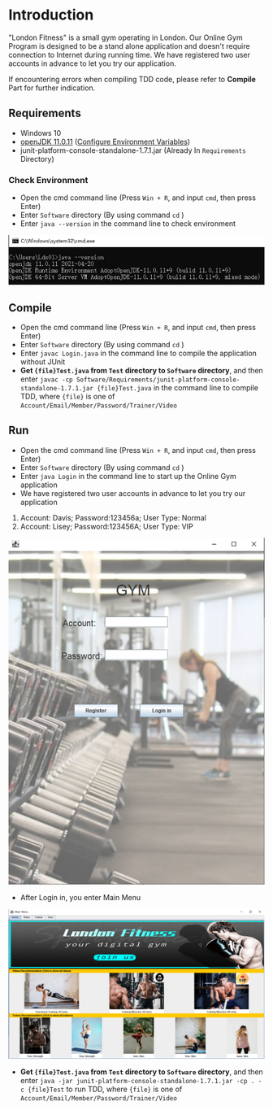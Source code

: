 # Introduction
"London Fitness" is a small gym operating in London. Our Online Gym Program is designed 
to be a stand alone application and doesn't require connection to Internet during running time.
We have registered two user accounts in advance to let you try our application.

If encountering errors when compiling TDD code, please refer to **Compile** Part for further indication.

## Requirements
- Windows 10
- [openJDK 11.0.11](https://github.com/AdoptOpenJDK/openjdk11-binaries/releases/download/jdk-11.0.11+9/OpenJDK11U-jdk_x64_windows_hotspot_11.0.11_9.msi)
([Configure Environment Variables](https://confluence.atlassian.com/doc/setting-the-java_home-variable-in-windows-8895.html))
- junit-platform-console-standalone-1.7.1.jar (Already In `Requirements` Directory)

### Check Environment
- Open the cmd command line (Press `Win + R`, and input `cmd`, then press Enter) 
- Enter `Software` directory (By using command `cd` )
- Enter `java --version` in the command line to check environment

![Success Install Screenshot](Software/Requirements/JavaVersion.png)

## Compile
- Open the cmd command line (Press `Win + R`, and input `cmd`, then press Enter) 
- Enter `Software` directory (By using command `cd` )
- Enter `javac Login.java` in the command line to compile the application without JUnit
- **Get `{file}Test.java` from `Test` directory to `Software` directory**, and then enter 
`javac -cp Software/Requirements/junit-platform-console-standalone-1.7.1.jar {file}Test.java` in the command line 
to compile TDD, where `{file}` is one of `Account/Email/Member/Password/Trainer/Video`

## Run
- Open the cmd command line (Press `Win + R`, and input `cmd`, then press Enter) 
- Enter `Software` directory (By using command `cd` )
- Enter `java Login` in the command line to start up the Online Gym application
- We have registered two user accounts in advance to let you try our application
1. Account: Davis; Password:123456a; User Type: Normal
2. Account: Lisey; Password:123456A; User Type: VIP

![Login](Software/Requirements/Login.png)

- After Login in, you enter Main Menu

![Login](Software/Requirements/MainMenu.png)

- **Get `{file}Test.java` from `Test` directory to `Software` directory**, 
and then enter `java -jar junit-platform-console-standalone-1.7.1.jar -cp . -c {file}Test` 
to run TDD, where `{file}` is one of `Account/Email/Member/Password/Trainer/Video`